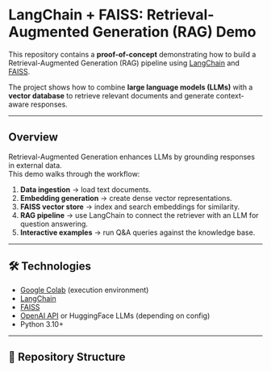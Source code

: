 # LangChain + FAISS: Retrieval-Augmented Generation (RAG) Demo

This repository contains a **proof-of-concept** demonstrating how to build a Retrieval-Augmented Generation (RAG) pipeline using [LangChain](https://www.langchain.com/) and [FAISS](https://github.com/facebookresearch/faiss).  

The project shows how to combine **large language models (LLMs)** with a **vector database** to retrieve relevant documents and generate context-aware responses.

---

## Overview
Retrieval-Augmented Generation enhances LLMs by grounding responses in external data.  
This demo walks through the workflow:

1. **Data ingestion** → load text documents.  
2. **Embedding generation** → create dense vector representations.  
3. **FAISS vector store** → index and search embeddings for similarity.  
4. **RAG pipeline** → use LangChain to connect the retriever with an LLM for question answering.  
5. **Interactive examples** → run Q&A queries against the knowledge base.

---

## 🛠️ Technologies
- [Google Colab](https://colab.research.google.com/) (execution environment)  
- [LangChain](https://www.langchain.com/)  
- [FAISS](https://github.com/facebookresearch/faiss)  
- [OpenAI API](https://platform.openai.com/) or HuggingFace LLMs (depending on config)  
- Python 3.10+

---

## 📂 Repository Structure
